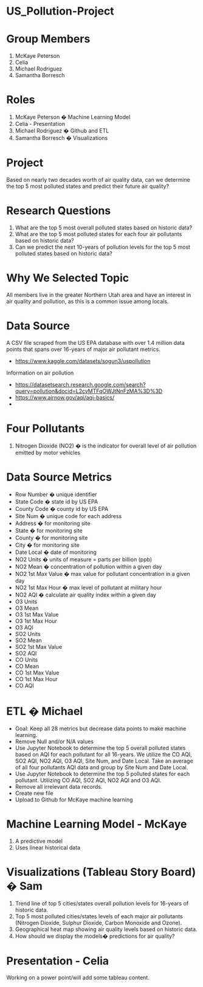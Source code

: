 # US_Pollution-Project

# Group Members
1. McKaye Peterson
2. Celia
3. Michael Rodriguez
4. Samantha Borresch

# Roles
1. McKaye Peterson � Machine Learning Model
2. Celia - Presentation
3. Michael Rodriguez � Github and ETL
4. Samantha Borresch � Visualizations

# Project
Based on nearly two decades worth of air quality data, can we determine the top 5 most polluted states and predict their future air quality?

# Research Questions
1. What are the top 5 most overall polluted states based on historic data?
2. What are the top 5 most polluted states for each four air pollutants based on historic data?
3. Can we predict the next 10-years of pollution levels for the top 5 most polluted states based on historic data?

# Why We Selected Topic
All members live in the greater Northern Utah area and have an interest in air quality and pollution, as this is a common issue among locals.

# Data Source
A CSV file scraped from the US EPA database with over 1.4 million data points that spans over 16-years of major air pollutant metrics.
- https://www.kaggle.com/datasets/sogun3/uspollution

Information on air pollution
- https://datasetsearch.research.google.com/search?query=pollution&docid=L2cvMTFqOWJtNnFzMA%3D%3D
- https://www.airnow.gov/aqi/aqi-basics/
- 


# Four Pollutants
1. Nitrogen Dioxide (NO2) � is the indicator for overall level of air pollution emitted by motor vehicles

# Data Source Metrics
- Row Number � unique identifier
- State Code � state id by US EPA
- County Code � county id by US EPA
- Site Num � unique code for each address
- Address � for monitoring site
- State � for monitoring site
- County � for monitoring site
- City � for monitoring site
- Date Local � date of monitoring
- NO2 Units � units of measure = parts per billion (ppb)
- NO2 Mean � concentration of pollution within a given day
- NO2 1st Max Value � max value for pollutant concentration in a given day
- NO2 1st Max Hour � max level of pollutant at military hour
- NO2 AQI � calculate air quality index within a given day
- O3 Units 
- O3 Mean
- O3 1st Max Value
- O3 1st Max Hour
- O3 AQI
- SO2 Units
- SO2 Mean
- SO2 1st Max Value
- SO2 AQI
- CO Units
- CO Mean
- CO 1st Max Value
- CO 1st Max Hour
- CO AQI

# ETL � Michael
- Goal: Keep all 28 metrics but decrease data points to make machine learning.
- Remove Null and/or N/A values
- Use Jupyter Notebook to determine the top 5 overall polluted states based on AQI for each pollutant for all 16-years. We utilize the CO AQI, SO2 AQI, NO2 AQI, O3 AQI, Site Num, and Date Local. Take an average of all four pollutants AQI data and group by Site Num and Date Local.
- Use Jupyter Notebook to determine the top 5 polluted states for each pollutant. Utilizing CO AQI, SO2 AQI, NO2 AQI and O3 AQI.
- Remove all irrelevant data records.
- Create new file
- Upload to Github for McKaye machine learning

# Machine Learning Model - McKaye
1. A predictive model
2. Uses linear historical data

# Visualizations (Tableau Story Board) � Sam
1. Trend line of top 5 cities/states overall pollution levels for 16-years of historic data.
2. Top 5 most polluted cities/states levels of each major air pollutants (Nitrogen Dioxide, Sulphur Dioxide, Carbon Monoxide and Ozone).
3. Geographical heat map showing air quality levels based on historic data.
4. How should we display the models� predictions for air quality?

# Presentation - Celia

Working on a power point/will add some tableau content.
